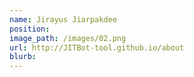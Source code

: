 ```yaml
---
name: Jirayus Jiarpakdee
position: 
image_path: /images/02.png
url: http://JITBot-tool.github.io/about
blurb: 
---
```

